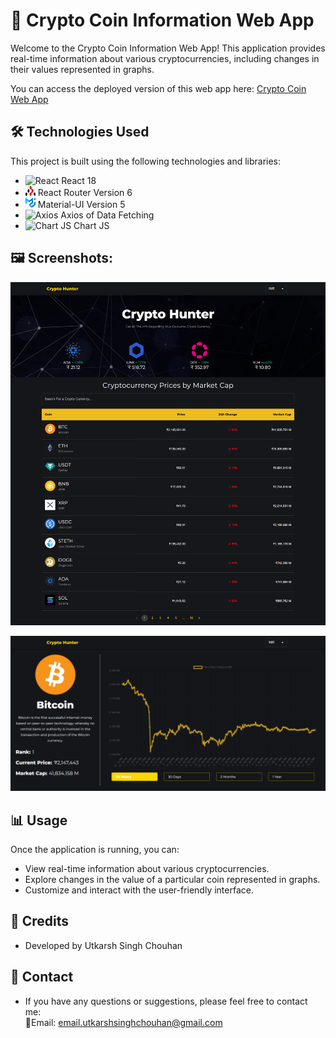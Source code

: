 # 🚀 Crypto Coin Information Web App

Welcome to the Crypto Coin Information Web App! This application provides real-time information about various cryptocurrencies, including changes in their values represented in graphs.

You can access the deployed version of this web app here: [Crypto Coin Web App](https://crytpo-web-app.netlify.app/)

## 🛠️ Technologies Used

This project is built using the following technologies and libraries:

- <img src="https://upload.wikimedia.org/wikipedia/commons/a/a7/React-icon.svg" alt="React" width="16" height="16"> React 18
- <img src="https://raw.githubusercontent.com/UtkarshSinghChouhan/Gym_Website/80f0bd111c3c89659501b8282b409427a7c75147/screen-shots/react-router.svg" alt="React Router" width="16" height="16"> React Router Version 6
-  <img src="https://raw.githubusercontent.com/UtkarshSinghChouhan/Gym_Website/80f0bd111c3c89659501b8282b409427a7c75147/screen-shots/material-ui.svg" alt="Material-UI" width="16" height="16"> Material-UI Version 5 
- <img src="https://user-images.githubusercontent.com/8939680/57233882-20344080-6fe5-11e9-9086-d20a955bed59.png" alt="Axios" width="16" height="16"> Axios of Data Fetching
- <img src="https://miro.medium.com/v2/resize:fit:640/format:webp/1*lJY86WV3-67GbEcvvMTpwQ.png" alt="Chart JS" width="16" height="16"> Chart JS


## 🖼️ Screenshots:

![Screenshot 1](https://raw.githubusercontent.com/UtkarshSinghChouhan/Crypto_Coin_Web_App/master/screen-shots/Crytp-app-screenshot-01.png)


![Screenshot 2](https://raw.githubusercontent.com/UtkarshSinghChouhan/Crypto_Coin_Web_App/master/screen-shots/Crypto-app-screenshot-02.png)



## 📊 Usage

Once the application is running, you can:

- View real-time information about various cryptocurrencies.
- Explore changes in the value of a particular coin represented in graphs.
- Customize and interact with the user-friendly interface.

## 🙏 Credits
- Developed by Utkarsh Singh Chouhan

## 📧 Contact
- If you have any questions or suggestions, please feel free to contact me: <br/>
📩Email: email.utkarshsinghchouhan@gmail.com
